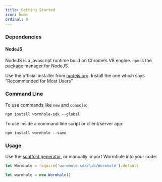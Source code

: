 ```yaml
---
title: Getting Started
icon: home
ordinal: 0
---
```


### Dependencies

#### NodeJS

NodeJS is a javascript runtime build on Chrome’s V8 engine. `npm` is the package manager for NodeJS.

Use the official installer from [nodejs.org](https://nodejs.org/). Install the one which says “Recommended for Most Users”

### Command Line

To use commands like `new` and `console`:

    npm install wormhole-sdk --global

To use inside a command line script or client/server app:

    npm install wormhole --save

### Usage

Use the [scaffold generator](./new.html), or manually import Wormhole into your code:

```js
let Wormhole = require('wormhole-sdk/lib/Wormhole').default

let wormhole = new Wormhole()
```
